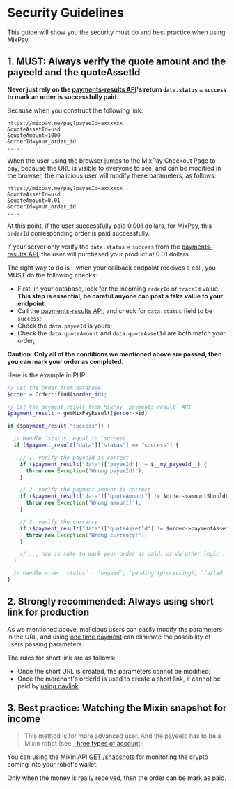 # Security Guidelines

This guide will show you the security must do and best practice when using MixPay.


## 1. MUST: Always verify the quote amount and the payeeId and the quoteAssetId


**Never just rely on the [payments-results API](/api/payments/payments-results)'s return `data.status` = `success` to mark an order is successfully paid.**

Because when you construct the following link:

```shell
https://mixpay.me/pay?payeeId=axxxxxx
&quoteAssetId=usd
&quoteAmount=1000
&orderId=your_order_id
....
```

When the user using the browser jumps to the MixPay Checkout Page to pay, because the URL is visible to everyone to see, and can be modified in the browser, the malicious user will modify these parameters, as follows:

```shell
https://mixpay.me/pay?payeeId=axxxxxx
&quoteAssetId=usd
&quoteAmount=0.01
&orderId=your_order_id
....
```


At this point, if the user successfully paid 0.001 dollars, for MixPay, this `orderId` corresponding order is paid successfully. 

If your server only verify the `data.status` = `success` from the [payments-results API](/api/payments/payments-results), the user will purchased your product at 0.01 dollars.


The right way to do is - when your callback endpoint receives a call, you MUST do the following checks:

- First, in your database, look for the incoming `orderId` or `traceId` value. **This step is essential, be careful anyone can post a fake value to your endpoint**;
- Call the [payments-results API](/api/payments/payments-results), and check for `data.status` field to be `success`;
- Check the `data.payeeId` is yours;
- Check the `data.quoteAmount` and `data.quoteAssetId` are both match your order;

**Caution**: **Only all of the conditions we mentioned above are passed, then you can mark your order as completed.**

Here is the example in PHP:

```php
// Get the order from database
$order = Order::find($order_id);

// Get the payment result from MixPay `payments_result` API
$payment_result = getMixPayResult($order->id)

if ($payment_result["success"]) {

  // Handle `status` equal to `success`
  if ($payment_result["data"]["status"] == "success") {

    // 1. verify the payeeId is correct
    if ($payment_result["data"]["payeeId"] != $__my_payeeId__) {
      throw new Exception('Wrong payeeId!');
    }

    // 2. verify the payment amount is correct
    if ($payment_result["data"]["quoteAmount"] != $order->amountShouldPay) {
      throw new Exception('Wrong amount!');
    }

    // 3. verify the currency
    if ($payment_result["data"]["quoteAssetId"] != $order->paymentAssetId) {
      throw new Exception('Wrong currency!');
    }

    // ... now is safe to mark your order as paid, or do other logic ...
  }

  // handle other `status` - `unpaid`, `pending`(processing), `failed`
}
```

##  2. Strongly recommended: Always using short link for production


As we mentioned above, malicious users can easily modify the parameters in the URL, and using [one time payment](/api/payments/one-time-payment) can eliminate the possibility of users passing parameters.

The rules for short link are as follows:

- Once the short URL is created, the parameters cannot be modified;
- Once the merchant's orderId is used to create a short link, it cannot be paid by [using paylink](/guides/using-paylink).


## 3. Best practice: Watching the Mixin snapshot for income

> This method is for more advanced user. And the payeeId has to be a Mixin robot (see [Three types of account](/guides/integration-verview#three-types-of-account)). 

You can using the Mixin API [GET /snapshots](https://developers.mixin.one/docs/api/transfer/snapshots) for monitoring the crypto coming into your robot's wallet. 

Only when the money is really received, then the order can be mark as paid.



